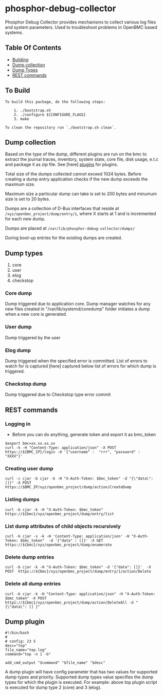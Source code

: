# phosphor-debug-collector
Phosphor Debug Collector provides mechanisms to collect various log files and
system parameters. Used to troubleshoot problems in OpenBMC based systems.

## Table Of Contents
* [Building](#to-build)
* [Dump collection](#dump-collection)
* [Dump Types](#dump-types)
* [REST commands](#rest-commands)

## To Build
```
To build this package, do the following steps:

    1. ./bootstrap.sh
    2. ./configure ${CONFIGURE_FLAGS}
    3. make

To clean the repository run `./bootstrap.sh clean`.
```

## Dump collection
Based on the type of the dump, different plugins are run on the bmc to extract
the journal traces, inventory, system state, core file, disk usage, e.t.c and package
it as zip file. See [here] [plugins] for plugins.

Total size of the dumps collected cannot exceed 1024 bytes. Before creating a
dump entry application checks if the new dump exceeds the maximum size.

Maximum size a particular dump can take is set to 200 bytes and minumum size is
set to 20 bytes.

Dumps are a collection of D-Bus interfaces that reside at
`/xyz/openbmc_project/dump/entry/1`, where X starts at 1 and is incremented for
each new dump.

Dumps are placed at `/var/lib/phosphor-debug-collector/dumps/`

During boot-up entries for the existing dumps are created.

## Dump types
1. core
2. user
3. elog
4. checkstop

### Core dump
Dump triggered due to application core.
Dump manager watches for any new files created in
"/var/lib/systemd/coredump" folder initiates a dump when a new core is generated.

### User dump
Dump triggered by the user

### Elog dump
Dump triggered when the specified error is committed. List of errors to
watch for is captured [here] captured below list of errors for which dump is
triggered.

### Checkstop dump
Dump triggered due to Checkstop type error commit

## REST commands

### Logging in
 * Before you can do anything, generate token and export it as bmc_token
```
$export bmc=xx.xx.xx.xx
curl -k -H "Content-Type: application/json" -X POST https://${BMC_IP}/login -d '{"username" :  "rrr", "password" :  "XXXX"}'

```
### Creating user dump
```
curl -c cjar -b cjar -k -H "X-Auth-Token: $bmc_token" -d "{\"data\": []}" -X POST  https://$BMC_IP/xyz/openbmc_project/dump/action/CreateDump
```

### Listing dumps
```
curl -b cjar -k -H "X-Auth-Token: $bmc_token" https://${bmc}/xyz/openbmc_project/dump/entry/list
```

### List dump attributes of child objects recursively
```
curl -b cjar -s -k -H 'Content-Type: application/json' -H "X-Auth-Token: $bmc_token"  -d '{"data" : []}' -X GET  https://${bmc}/xyz/openbmc_project/dump/enumerate
```

### Delete dump entries
```
curl -b cjar -k -H "X-Auth-Token: $bmc_token" -d '{"data": []}'  -X POST  https://${bmc}/xyz/openbmc_project/dump/entry/1/action/Delete
```

### Delete all dump entries
```
curl -b cjar -k -H "Content-Type: application/json" -H "X-Auth-Token: $bmc_token" -X POST https://${bmc}/xyz/openbmc_project/dump/action/DeleteAll -d "{\"data\": [] }"
```

## Dump plugin
```
#!/bin/bash
#
# config: 23 5
desc="top"
file_name="top.log"
command="top -n 1 -b"

add_cmd_output "$command" "$file_name" "$desc"
```
A dump plugin will have config parameter that has two values for supported dump types and priority.
Supported dump types value specifies the dump types for which
the plugin is executed. For example: above top plugin script is
executed for dump type 2 (core) and 3 (elog).

[plugins]: https://github.com/openbmc/phosphor-debug-collector/tree/master/tools/dreport.d/plugins.d
[errors-watch]: https://github.com/openbmc/meta-phosphor/blob/master/recipes-phosphor/dump/phosphor-debug-errors/errors_watch.yaml


